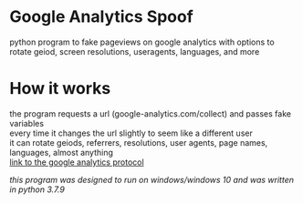# Google Analytics Spoof
python program to fake pageviews on google analytics with options to rotate geiod, screen resolutions, useragents, languages, and more

# **How it works**  
the program requests a url (google-analytics.com/collect) and passes fake variables  
every time it changes the url slightly to seem like a different user  
it can rotate geiods, referrers, resolutions, user agents, page names, languages, almost anything  
[link to the google analytics protocol](https://developers.google.com/analytics/devguides/collection/protocol/v1/parameters)  
  
*this program was designed to run on windows/windows 10 and was written in python 3.7.9*
